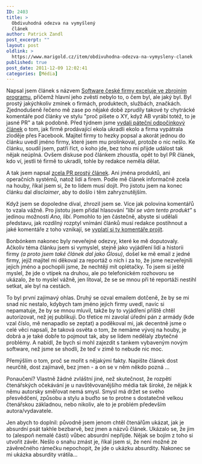 ```yaml
---
ID: 2403
title: >
  Obdivuhodná odezva na vymyšlený
  článek
author: Patrick Zandl
post_excerpt: ""
layout: post
oldlink: >
  https://www.marigold.cz/item/obdivuhodna-odezva-na-vymysleny-clanek
published: true
post_date: 2011-12-09 12:02:41
categories: [Média]
---
```

Napsal jsem článek s názvem <a href="http://www.lupa.cz/clanky/software-ceske-firmy-exceluje-ve-zbrojnim-programu/">Software české firmy exceluje ve zbrojním programu</a>, přičemž hlavní jeho zvěstí nebylo to, o čem byl, ale jaký byl. Byl prostý jakýchkoliv zmínek o firmách, produktech, službách, značkách. Zjednodušeně řečeno mě zase po nějaké době zprudily takové ty chytrácké komentáře pod články ve stylu "proč píšete o XY, když AB vyrábí totéž, to je jasné PR" a tak podobně. Před týdnem jsme <a href="http://www.lupa.cz/clanky/sila-ceskeho-facebooku-aneb-chytte-zlodeje-elektrokola/">vydali páteční odpočinkový článek</a> o tom, jak firmě prodávající ekola ukradli ekolo a firma vypátrala zloděje přes Facebook. Majitel firmy to hezky popsal a akorát jednou do článku uvedl jméno firmy, které jsem mu prolinkoval, protože o nic nešlo. Ke článku, soudil jsem, patří říct, o koho jde, bez toho mi přijde událost tak nějak neúplná. Ovšem diskuse pod článkem zhoustla, opět to byl PR článek, kdo ví, jestli té firmě to ukradli, tohle by redakce neměla dělat. 

A tak jsem napsal <a href="http://www.lupa.cz/clanky/software-ceske-firmy-exceluje-ve-zbrojnim-programu/">zcela PR prostý článek</a>. Ani jména produktů, ani operačních systémů, natož lidí a firem. Podle mě článek informačně zcela na houby, říkal jsem si, že to lidem musí dojít. Pro jistotu jsem na konec článku dal <em>disclaimer</em>, aby to došlo i těm zahryznutějším. 

Když jsem se dopoledne díval, zhrozil jsem se. Více jak polovina komentářů to vzala vážně. Pro jistotu jsem přidal hlasování <em>"líbí se vám tento produkt"</em> s jedinou možností <em>Ano, líbí</em>. Pomohlo to jen částečně, abyste si udělali představu, jak rozdílný rozptyl vnímání článků musí redakce postihnout a jaké komentáře z toho vznikají, se <a href="http://www.lupa.cz/clanky/software-ceske-firmy-exceluje-ve-zbrojnim-programu/nazory/">vyplatí si ty komentáře projít</a>. 

Bonbónkem nakonec byly neveřejné odezvy, které ke mě doputovaly. Ačkoliv téma článku jsem si vymyslel, stejně jako vyjádření lidí a historii firmy <em>(a proto jsem také článek dal jako Glosu)</em>, došel ke mě email z jedné firmy, jejíž majitel mi děkoval za reportáž o nich i za to, že jsme nezveřejnili jejich jméno a pochopili jsme, že nechtějí mít oplétačky. To jsem si ještě myslel, že jde o vtípek na druhou, ale po telefonickém rozhovoru se ukázalo, že to myslel vážně, jen litoval, že se se mnou při té reportáži nestihl setkat, ale byl na cestách. 

To byl první zajímavý ohlas. Druhý se ozval emailem dotčeně, že by se mi snad nic nestalo, kdybych tam jméno jejich firmy uvedl, navíc si nepamatuje, že by se mnou mluvil, takže by to vyjádření příště chtěl autorizovat, než jej publikuji. Do třetice mi zavolal úřední pán z armády (kde vzal číslo, mě nenapadlo se zeptat) a poděkoval mi, jak decentně jsme o celé věci napsali, že taková osvěta o tom, že nemáme vývoj na houby, je dobrá a je také dobře to pojmout tak, aby se lidem nedělaly zbytečné problémy. A nabídl, že bych si mohl zajezdit s tankem vybaveným novým software, než jsme se shodli, že teď v zimě to nebude nic moc. 

Přemýšlím o tom, proč se mořit s nějakými fakty. Napište článek dost neurčitě, dost zajímavě, bez jmen - a on se v něm někdo pozná … 

Ponaučení? Vlastně žádné zvláštní jiné, než skutečnost, že rozpětí čtenářských očekávání je u navštěvovanějšího média tak široké, že nějak k němu autorsky směřovat nemá smysl. Smysl má držet se svého přesvědčení, způsobu a stylu a buďto se to protne s dostatečně velkou čtenářskou základnou, nebo nikoliv, ale to je problém především autora/vydavatele.

Jen abych to doplnil: původně jsem jenom chtěl čtenářům ukázat, jak je absurdní psát takhle bezbarvě, bez jmen a názvů článek. Ukázalo se, že jim to (alespoň nemalé části) vůbec absurdní nepřijde. Nějak se bojím z toho si utvořit závěr. Nešlo o snahu zmást je, říkal jsem si, že není možné ze závěrečného rámečku nepochopit, že jde o ukázku absurdity. Nakonec se mi ukázka absurdity vrátila...